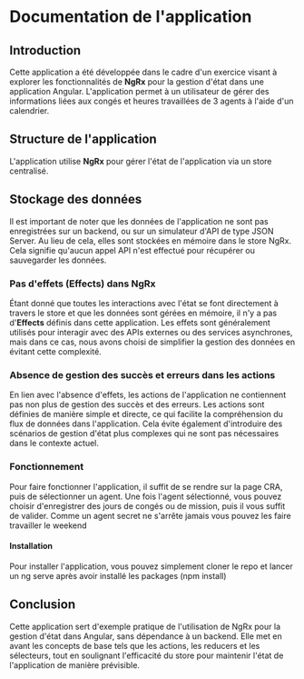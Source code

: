# Documentation de l'application

## Introduction

Cette application a été développée dans le cadre d'un exercice visant à explorer les fonctionnalités de **NgRx** pour la gestion d'état dans une application Angular. L'application permet à un utilisateur de gérer des informations liées aux congés et heures travaillées de 3 agents à l'aide d'un calendrier.

## Structure de l'application

L'application utilise **NgRx** pour gérer l'état de l'application via un store centralisé.

## Stockage des données

Il est important de noter que les données de l'application ne sont pas enregistrées sur un backend, ou sur un simulateur d'API de type JSON Server. Au lieu de cela, elles sont stockées en mémoire dans le store NgRx. Cela signifie qu'aucun appel API n'est effectué pour récupérer ou sauvegarder les données.

### Pas d'effets (Effects) dans NgRx

Étant donné que toutes les interactions avec l'état se font directement à travers le store et que les données sont gérées en mémoire, il n'y a pas d'**Effects** définis dans cette application. Les effets sont généralement utilisés pour interagir avec des APIs externes ou des services asynchrones, mais dans ce cas, nous avons choisi de simplifier la gestion des données en évitant cette complexité.

### Absence de gestion des succès et erreurs dans les actions

En lien avec l'absence d'effets, les actions de l'application ne contiennent pas non plus de gestion des succès et des erreurs. Les actions sont définies de manière simple et directe, ce qui facilite la compréhension du flux de données dans l'application. Cela évite également d'introduire des scénarios de gestion d'état plus complexes qui ne sont pas nécessaires dans le contexte actuel.

### Fonctionnement

Pour faire fonctionner l'application, il suffit de se rendre sur la page CRA, puis de sélectionner un agent.
Une fois l'agent sélectionné, vous pouvez choisir d'enregistrer des jours de congés ou de mission, puis il vous suffit de valider.
Comme un agent secret ne s'arrête jamais vous pouvez les faire travailler le weekend

#### Installation 

Pour installer l'application, vous pouvez simplement cloner le repo et lancer un ng serve après avoir installé les packages (npm install)
## Conclusion

Cette application sert d'exemple pratique de l'utilisation de NgRx pour la gestion d'état dans Angular, sans dépendance à un backend. Elle met en avant les concepts de base tels que les actions, les reducers et les sélecteurs, tout en soulignant l'efficacité du store pour maintenir l'état de l'application de manière prévisible.
